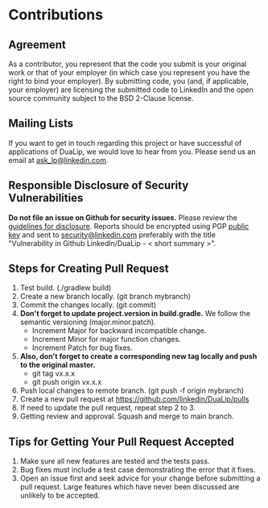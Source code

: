 # Contributions

## Agreement
As a contributor, you represent that the code you submit is your
original work or that of your employer (in which case you represent
you have the right to bind your employer).  By submitting code, you
(and, if applicable, your employer) are licensing the submitted code
to LinkedIn and the open source community subject to the BSD 2-Clause
license.

## Mailing Lists
If you want to get in touch regarding this project or have successful 
of applications of DuaLip, we would love to hear from you. Please send us an email
at [ask_lp@linkedin.com](mailto:ask_lp@linkedin.com).

## Responsible Disclosure of Security Vulnerabilities

**Do not file an issue on Github for security issues.**  Please review
the [guidelines for disclosure](https://www.linkedin.com/help/linkedin/answer/62924).  Reports should
be encrypted using PGP [public key](https://www.linkedin.com/help/linkedin/answer/79676)
and sent to [security@linkedin.com](mailto:security@linkedin.com?subject=Vulnerability%20in%20Github%20LinkedIn/Dualip%20-%20%3Csummary%3E)
preferably with the title "Vulnerability in Github LinkedIn/DuaLip - < short summary >".

## Steps for Creating Pull Request
1. Test build. (./gradlew build)
2. Create a new branch locally. (git branch mybranch)
3. Commit the changes locally. (git commit)
4. **Don't forget to update project.version in build.gradle.** We follow the semantic versioning (major.minor.patch). 
   * Increment Major for backward incompatible change.
   * Increment Minor for major function changes.
   * Increment Patch for bug fixes.
5. **Also, don't forget to create a corresponding new tag locally and push to the original master.**
   * git tag vx.x.x
   * git push origin vx.x.x
6. Push local changes to remote branch. (git push -f origin mybranch)
7. Create a new pull request at https://github.com/linkedin/DuaLip/pulls
8. If need to update the pull request, repeat step 2 to 3.
9. Getting review and approval. Squash and merge to main branch.

## Tips for Getting Your Pull Request Accepted

1. Make sure all new features are tested and the tests pass.
2. Bug fixes must include a test case demonstrating the error that it fixes.
3. Open an issue first and seek advice for your change before submitting a pull request. Large features which have never been discussed are unlikely to be accepted. 
